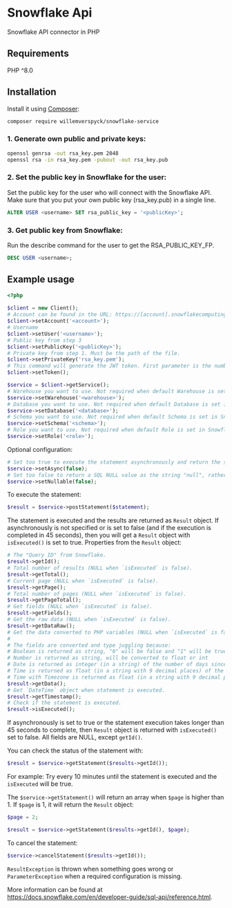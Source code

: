 # Snowflake Api

Snowflake API connector in PHP

## Requirements
PHP ^8.0

## Installation
Install it using [Composer](https://getcomposer.org/):

```sh
composer require willemverspyck/snowflake-service
```

### 1. Generate own public and private keys:

```sh
openssl genrsa -out rsa_key.pem 2048
openssl rsa -in rsa_key.pem -pubout -out rsa_key.pub
```

### 2. Set the public key in Snowflake for the user:

Set the public key for the user who will connect with the Snowflake API. Make sure that you put your own public key (rsa_key.pub) in a single line.

```sql
ALTER USER <username> SET rsa_public_key = '<publicKey>';
```

### 3. Get public key from Snowflake:

Run the describe command for the user to get the RSA_PUBLIC_KEY_FP.

```sql
DESC USER <username>;
```

## Example usage
```php
<?php
 
$client = new Client();
# Account can be found in the URL: https://[account].snowflakecomputing.com/
$client->setAccount('<account>');
# Username
$client->setUser('<username>');
# Public key from step 3
$client->setPublicKey('<publicKey>');
# Private key from step 1. Must be the path of the file.
$client->setPrivateKey('rsa_key.pem');
# This command will generate the JWT token. First parameter is the number of seconds the token will expire.
$client->setToken();

$service = $client->getService();
# Warehouse you want to use. Not required when default Warehouse is set in Snowflake for this user.
$service->setWarehouse('<warehouse>');
# Database you want to use. Not required when default Database is set in Snowflake for this user. 
$service->setDatabase('<database>');
# Schema you want to use. Not required when default Schema is set in Snowflake for this user.
$service->setSchema('<schema>');
# Role you want to use. Not required when default Role is set in Snowflake for this user.
$service->setRole('<role>');
```

Optional configuration:

```php
# Set too true to execute the statement asynchronously and return the statement handle. Default false
$service->setAsync(false); 
# Set too false to return a SQL NULL value as the string "null", rather than as the value null. Default: true
$service->setNullable(false);
```

To execute the statement:

```php
$result = $service->postStatement($statement);
```

The statement is executed and the results are returned as ```Result``` object. If asynchronously is not specified or is set to false (and if the execution is completed in 45 seconds), then you will get a ```Result``` object with ```isExecuted()``` is set to true. Properties from the ```Result``` object:

```php
# The "Query ID" from Snowflake.
$result->getId();
# Total number of results (NULL when `isExecuted` is false).
$result->getTotal();
# Current page (NULL when `isExecuted` is false).
$result->getPage();
# Total number of pages (NULL when `isExecuted` is false).
$result->getPageTotal();
# Get fields (NULL when `isExecuted` is false).
$result->getFields();
# Get the raw data (NULL when `isExecuted` is false).
$result->getDataRaw();
# Get the data converted to PHP variables (NULL when `isExecuted` is false).
#
# The fields are converted and type juggling because:
# Boolean is returned as string, "0" will be false and "1" will be true.
# Number is returned as string, will be converted to float or int
# Date is returned as integer (in a string) of the number of days since the Epoch. For example: 18262. Will be converted to DateTime object.
# Time is returned as float (in a string with 9 decimal places) of the number of seconds since the Epoch. For example: 82919.000000000. Will be converted to DateTime object.
# Time with Timezone is returned as float (in a string with 9 decimal places) of the number of seconds since the Epoch, followed by a space and the time zone offset in minutes. For example: 1616173619000000000 960. Will be converted to DateTime object.
$result->getData();
# Get `DateTime` object when statement is executed.
$result->getTimestamp();
# Check if the statement is executed.
$result->isExecuted();
```

If asynchronously is set to true or the statement execution takes longer than 45 seconds to complete, then ```Result``` object is returned with ```isExecuted()``` set to false. All fields are NULL, except ```getId()```.

You can check the status of the statement with:

```php
$result = $service->getStatement($results->getId());
```

For example: Try every 10 minutes until the statement is executed and the ```isExecuted``` will be true.

The ```$service->getStatement()``` will return an array when ```$page``` is higher than 1. If ```$page``` is 1, it will return the ```Result``` object:

```php
$page = 2;

$result = $service->getStatement($results->getId(), $page);
```

To cancel the statement:
```php
$service->cancelStatement($results->getId());
```

```ResultException``` is thrown when something goes wrong or ```ParameterException``` when a required configuration is missing.

More information can be found at https://docs.snowflake.com/en/developer-guide/sql-api/reference.html.